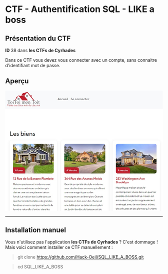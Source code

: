 # CTF - Authentification SQL - LIKE a boss

## Présentation du CTF 
**ID** 38 dans **les CTFs de Cyrhades**

Dans ce CTF vous devez vous connecter avec un compte, sans connaitre d'identifiant mot de passe.


## Aperçu
![presentation/assets/images/capture.jpg](presentation/assets/images/capture.jpg)



-----------

## Installation manuel
Vous n'utilisez pas l'application **les CTFs de Cyrhades** ? C'est dommage !
Mais voici comment installer ce CTF manuellement :

> git clone https://github.com/Hack-Oeil/SQL_LIKE_A_BOSS.git

> cd SQL_LIKE_A_BOSS
